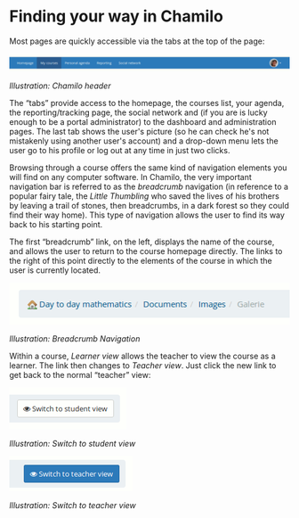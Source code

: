 # Finding your way in Chamilo

Most pages are quickly accessible via the tabs at the top of the page:

![](../.gitbook/assets/images11%20%283%29.png)

_Illustration: Chamilo header_

The “tabs” provide access to the homepage, the courses list, your agenda, the reporting/tracking page, the social network and \(if you are is lucky enough to be a portal administrator\) to the dashboard and administration pages. The last tab shows the user's picture \(so he can check he's not mistakenly using another user's account\) and a drop-down menu lets the user go to his profile or log out at any time in just two clicks.

Browsing through a course offers the same kind of navigation elements you will find on any computer software. In Chamilo, the very important navigation bar is referred to as the _breadcrumb_ navigation \(in reference to a popular fairy tale, the _Little Thumbling_ who saved the lives of his brothers by leaving a trail of stones, then breadcrumbs, in a dark forest so they could find their way home\). This type of navigation allows the user to find its way back to his starting point.

The first “breadcrumb” link, on the left, displays the name of the course, and allows the user to return to the course homepage directly. The links to the right of this point directly to the elements of the course in which the user is currently located.

![](../.gitbook/assets/images12%20%282%29.png)

_Illustration: Breadcrumb Navigation_

Within a course, _Learner view_ allows the teacher to view the course as a learner. The link then changes to _Teacher view_. Just click the new link to get back to the normal “teacher” view:

![](../.gitbook/assets/images13%20%283%29.png)

_Illustration: Switch to student view_

![](../.gitbook/assets/image1%20%281%29.png)

_Illustration: Switch to teacher view_

